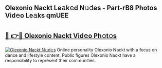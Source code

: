 ## Olexonio Nackt Le𝚊k𝚎d N𝚞𝚍es - Part-rB8 Photos Vid𝚎o Le𝚊ks qmUEE

# <h2><a href="http://fb88gib.evod.top/?m=Olexonio+Nackt">🔗 👉🔴 Olexonio Nackt Vid𝚎o Ph𝚘t𝚘s</a></h2>

[![Olexonio Nackt N𝚞d𝚎s](https://i.imgur.com/8V9OHl7.gif)](http://fb88gib.evod.top/?m=Olexonio+Nackt)
Online personality Olexonio Nackt with a focus on dance and lifestyle content. Public figures Olexonio Nackt have a responsibility to represent their communities. 
